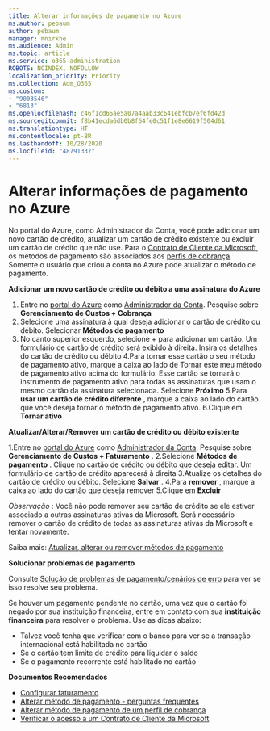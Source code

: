 ```yaml
---
title: Alterar informações de pagamento no Azure
ms.author: pebaum
author: pebaum
manager: mnirkhe
ms.audience: Admin
ms.topic: article
ms.service: o365-administration
ROBOTS: NOINDEX, NOFOLLOW
localization_priority: Priority
ms.collection: Adm_O365
ms.custom:
- "9003546"
- "6813"
ms.openlocfilehash: c46f1cd65ae5a07a4aab33c641ebfcb7ef6fd42d
ms.sourcegitcommit: f8b41ecda6db0b8f64fe0c51f1e8e6619f504d61
ms.translationtype: HT
ms.contentlocale: pt-BR
ms.lasthandoff: 10/28/2020
ms.locfileid: "48791337"
---
```

# <a name="change-payment-information-in-azure"></a>Alterar informações de pagamento no Azure

No portal do Azure, como Administrador da Conta, você pode adicionar um novo cartão de crédito, atualizar um cartão de crédito existente ou excluir um cartão de crédito que não use. Para o [Contrato de Cliente da Microsoft](https://docs.microsoft.com/azure/billing/billing-how-to-change-credit-card?WT.mc_id=Portal-Microsoft_Azure_Support#check-access-to-a-microsoft-customer-agreement), os métodos de pagamento são associados aos [perfis de cobrança](https://docs.microsoft.com/azure/billing/billing-how-to-change-credit-card?WT.mc_id=Portal-Microsoft_Azure_Support#change-payment-method-for-a-billing-profile). Somente o usuário que criou a conta no Azure pode atualizar o método de pagamento.

**Adicionar um novo cartão de crédito ou débito a uma assinatura do Azure**

1. Entre no [portal do Azure](https://portal.azure.com/) como [Administrador da Conta](https://docs.microsoft.com/azure/billing/billing-subscription-transfer?WT.mc_id=Portal-Microsoft_Azure_Support#whoisaa). Pesquise sobre **Gerenciamento de Custos + Cobrança**
2. Selecione uma assinatura à qual deseja adicionar o cartão de crédito ou débito. Selecionar **Métodos de pagamento**
3. No canto superior esquerdo, selecione + para adicionar um cartão. Um formulário de cartão de crédito será exibido à direita. Insira os detalhes do cartão de crédito ou débito 4.Para tornar esse cartão o seu método de pagamento ativo, marque a caixa ao lado de Tornar este meu método de pagamento ativo acima do formulário. Esse cartão se tornará o instrumento de pagamento ativo para todas as assinaturas que usam o mesmo cartão da assinatura selecionada. Selecione **Próximo** 5.Para **usar um cartão de crédito diferente** , marque a caixa ao lado do cartão que você deseja tornar o método de pagamento ativo.
6.Clique em **Tornar ativo**

**Atualizar/Alterar/Remover um cartão de crédito ou débito existente**

1.Entre no [portal do Azure](https://portal.azure.com/) como [Administrador da Conta](https://docs.microsoft.com/azure/billing/billing-subscription-transfer?WT.mc_id=Portal-Microsoft_Azure_Support#whoisaa). Pesquise sobre **Gerenciamento de Custos + Faturamento** .
2.Selecione **Métodos de pagamento** . Clique no cartão de crédito ou débito que deseja editar. Um formulário de cartão de crédito aparecerá à direita 3.Atualize os detalhes do cartão de crédito ou débito. Selecione **Salvar** .
4.Para **remover** , marque a caixa ao lado do cartão que deseja remover 5.Clique em **Excluir**

_Observação_ : Você não pode remover seu cartão de crédito se ele estiver associado a outras assinaturas ativas da Microsoft. Será necessário remover o cartão de crédito de todas as assinaturas ativas da Microsoft e tentar novamente.

Saiba mais: [Atualizar, alterar ou remover métodos de pagamento](https://docs.microsoft.com/azure/billing/billing-how-to-change-credit-card?WT.mc_id=Portal-Microsoft_Azure_Support)

**Solucionar problemas de pagamento**

Consulte [Solução de problemas de pagamento/cenários de erro](https://support.microsoft.com/help/4505172/troubleshooting-payment-issues) para ver se isso resolve seu problema.

Se houver um pagamento pendente no cartão, uma vez que o cartão foi negado por sua instituição financeira, entre em contato com sua **instituição financeira** para resolver o problema. Use as dicas abaixo:

- Talvez você tenha que verificar com o banco para ver se a transação internacional está habilitada no cartão
- Se o cartão tem limite de crédito para liquidar o saldo
- Se o pagamento recorrente está habilitado no cartão

**Documentos Recomendados**

- [Configurar faturamento](https://azure.microsoft.com/pricing/invoicing/)
- [Alterar método de pagamento - perguntas frequentes](https://docs.microsoft.com/azure/billing/billing-how-to-change-credit-card?WT.mc_id=Portal-Microsoft_Azure_Support#frequently-asked-questions)
- [Alterar método de pagamento de um perfil de cobrança](https://docs.microsoft.com/azure/billing/billing-how-to-change-credit-card?WT.mc_id=Portal-Microsoft_Azure_Support#change-payment-method-for-a-billing-profile)
- [Verificar o acesso a um Contrato de Cliente da Microsoft](https://docs.microsoft.com/azure/billing/billing-how-to-change-credit-card?WT.mc_id=Portal-Microsoft_Azure_Support#check-access-to-a-microsoft-customer-agreement)